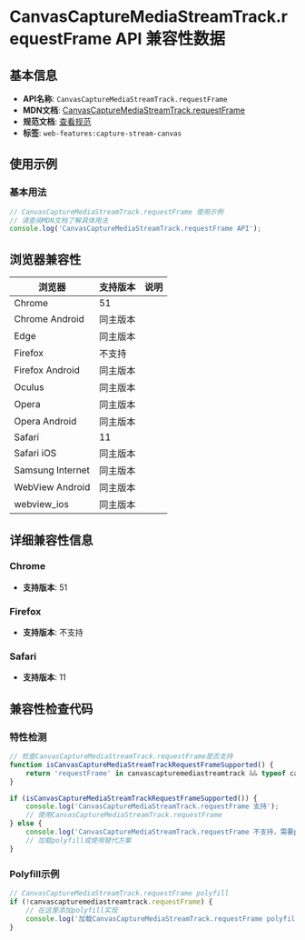 # CanvasCaptureMediaStreamTrack.requestFrame API 兼容性数据

## 基本信息

- **API名称**: `CanvasCaptureMediaStreamTrack.requestFrame`
- **MDN文档**: [CanvasCaptureMediaStreamTrack.requestFrame](https://developer.mozilla.org/docs/Web/API/CanvasCaptureMediaStreamTrack/requestFrame)
- **规范文档**: [查看规范](https://w3c.github.io/mediacapture-fromelement/#dom-canvascapturemediastreamtrack-requestframe)
- **标签**: `web-features:capture-stream-canvas`

## 使用示例

### 基本用法

```javascript
// CanvasCaptureMediaStreamTrack.requestFrame 使用示例
// 请查阅MDN文档了解具体用法
console.log('CanvasCaptureMediaStreamTrack.requestFrame API');
```

## 浏览器兼容性

| 浏览器 | 支持版本 | 说明 |
|--------|----------|------|
| Chrome | 51 |  |
| Chrome Android | 同主版本 |  |
| Edge | 同主版本 |  |
| Firefox | 不支持 |  |
| Firefox Android | 同主版本 |  |
| Oculus | 同主版本 |  |
| Opera | 同主版本 |  |
| Opera Android | 同主版本 |  |
| Safari | 11 |  |
| Safari iOS | 同主版本 |  |
| Samsung Internet | 同主版本 |  |
| WebView Android | 同主版本 |  |
| webview_ios | 同主版本 |  |

## 详细兼容性信息

### Chrome

- **支持版本**: 51

### Firefox

- **支持版本**: 不支持

### Safari

- **支持版本**: 11

## 兼容性检查代码

### 特性检测

```javascript
// 检查CanvasCaptureMediaStreamTrack.requestFrame是否支持
function isCanvasCaptureMediaStreamTrackRequestFrameSupported() {
    return 'requestFrame' in canvascapturemediastreamtrack && typeof canvascapturemediastreamtrack.requestFrame === 'function';
}

if (isCanvasCaptureMediaStreamTrackRequestFrameSupported()) {
    console.log('CanvasCaptureMediaStreamTrack.requestFrame 支持');
    // 使用CanvasCaptureMediaStreamTrack.requestFrame
} else {
    console.log('CanvasCaptureMediaStreamTrack.requestFrame 不支持，需要polyfill');
    // 加载polyfill或使用替代方案
}
```

### Polyfill示例

```javascript
// CanvasCaptureMediaStreamTrack.requestFrame polyfill
if (!canvascapturemediastreamtrack.requestFrame) {
    // 在这里添加polyfill实现
    console.log('加载CanvasCaptureMediaStreamTrack.requestFrame polyfill');
}
```

